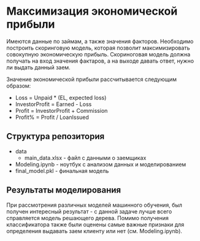 # Максимизация экономической прибыли

Имеются данные по займам, а также значения факторов. Необходимо построить скоринговую модель, которая позволит максимизировать совокупную экономическую прибыль. Скориноговая модель должна получать на вход значения фактаров, а на выходе давать ответ, нужно ли выдать данный заем.

Значение экономической прибыли рассчитывается следующим образом:
* Loss = Unpaid * (EL, expected loss)
* InvestorProfit = Earned - Loss
* Profit = InvestorProfit + Commission
* Profit% = Profit / LoanIssued

## Структура репозитория
- data
    - main_data.xlsx - файл с данными о заемщиках
- Modeling.ipynb - ноутбук с анализом данных и моделированием
- final_model.pkl - финальная модель 

## Результаты моделирования
При рассмотрения различных моделей машинного обучения, был получен интересный результат - с данной задаче лучше всего справляется модель решающего дерева. Помимо получения классификатора также были оценены самые важные признаки для определения выдавать заем клиенту или нет (cм. Modeling.ipynb).
